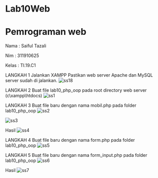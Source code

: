 # Lab10Web
# Pemrograman web
Nama    : Saiful Tazali

Nim     :  311910625

Kelas   :  TI.19.C1

LANGKAH 1
Jalankan XAMPP
Pastikan web server Apache dan MySQL server sudah di jalankan.
![ss18](https://user-images.githubusercontent.com/81814954/121775676-4741a100-cbb3-11eb-9a1b-d3566aa30bcc.JPG)


LANGKAH 2
Buat file lab10_php_oop pada root directory web server (c\xampp\htdocs)
![ss1](https://user-images.githubusercontent.com/81814954/121775700-69d3ba00-cbb3-11eb-8a7e-cd6f9d43594d.JPG)


LANGKAH 3
Buat file baru dengan nama mobil.php pada folder lab10_php_oop
![ss2](https://user-images.githubusercontent.com/81814954/121775719-8112a780-cbb3-11eb-84a2-d47359200b06.JPG)


![ss3](https://user-images.githubusercontent.com/81814954/121775727-8ff95a00-cbb3-11eb-8bfe-f56f18be2002.JPG)


Hasil
![ss4](https://user-images.githubusercontent.com/81814954/121775742-a1426680-cbb3-11eb-8d9c-bd41c83e0bcc.JPG)


LANGKAH 4
Buat file baru dengan nama form.php pada folder lab10_php_oop
![ss5](https://user-images.githubusercontent.com/81814954/121775752-b61efa00-cbb3-11eb-8c55-8e47f9d594fe.JPG)


LANGKAH 5
Buat file baru dengan nama form_input.php pada folder lab10_php_oop
![ss6](https://user-images.githubusercontent.com/81814954/121775765-c8009d00-cbb3-11eb-98e6-72e5ca537ce9.JPG)



Hasil
![ss7](https://user-images.githubusercontent.com/81814954/121775786-de0e5d80-cbb3-11eb-8b0e-7db962bea7a1.JPG)







